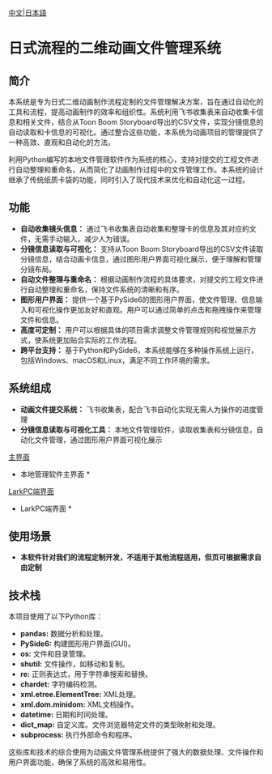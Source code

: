 [中文](README_zh.md)|[日本語](README.md)

# 日式流程的二维动画文件管理系统

## 简介
本系统是专为日式二维动画制作流程定制的文件管理解决方案，旨在通过自动化的工具和流程，提高动画制作的效率和组织性。系统利用飞书收集表来自动收集卡信息和相关文件，结合从Toon Boom Storyboard导出的CSV文件，实现分镜信息的自动读取和卡信息的可视化。通过整合这些功能，本系统为动画项目的管理提供了一种高效、直观和自动化的方法。

利用Python编写的本地文件管理软件作为系统的核心，支持对提交的工程文件进行自动整理和重命名，从而简化了动画制作过程中的文件管理工作。本系统的设计继承了传统纸质卡袋的功能，同时引入了现代技术来优化和自动化这一过程。

## 功能
- **自动收集镜头信息：** 通过飞书收集表自动收集和整理卡的信息及其对应的文件，无需手动输入，减少人为错误。
- **分镜信息读取与可视化：** 支持从Toon Boom Storyboard导出的CSV文件读取分镜信息，结合动画卡信息，通过图形用户界面可视化展示，便于理解和管理分镜布局。
- **自动文件整理与重命名：** 根据动画制作流程的具体要求，对提交的工程文件进行自动整理和重命名，保持文件系统的清晰和有序。
- **图形用户界面：** 提供一个基于PySide6的图形用户界面，使文件管理、信息输入和可视化操作更加友好和直观。用户可以通过简单的点击和拖拽操作来管理文件和信息。
- **高度可定制：** 用户可以根据具体的项目需求调整文件管理规则和视觉展示方式，使系统更加贴合实际的工作流程。
- **跨平台支持：** 基于Python和PySide6，本系统能够在多种操作系统上运行，包括Windows、macOS和Linux，满足不同工作环境的需求。

## 系统组成
- **动画文件提交系统：** 飞书收集表，配合飞书自动化实现无需人为操作的进度管理
- **分镜信息读取与可视化工具：** 本地文件管理软件，读取收集表和分镜信息，自动化文件管理，通过图形用户界面可视化展示

[主界面](97_scs/main_window.png "主界面")
* 本地管理软件主界面 *

[LarkPC端界面](97_scs/lark_pc.png "LarkPC端界面")
* LarkPC端界面 *

## 使用场景
- **本软件针对我们的流程定制开发，不适用于其他流程适用，但页可根据需求自由定制**

## 技术栈

本项目使用了以下Python库：

- **pandas:** 数据分析和处理。
- **PySide6:** 构建图形用户界面(GUI)。
- **os:** 文件和目录管理。
- **shutil:** 文件操作，如移动和复制。
- **re:** 正则表达式，用于字符串搜索和替换。
- **chardet:** 字符编码检测。
- **xml.etree.ElementTree:** XML处理。
- **xml.dom.minidom:** XML文档操作。
- **datetime:** 日期和时间处理。
- **dict_map:** 自定义库。文件浏览器特定文件的类型映射和处理。
- **subprocess:** 执行外部命令和程序。

这些库和技术的综合使用为动画文件管理系统提供了强大的数据处理、文件操作和用户界面功能，确保了系统的高效和易用性。




